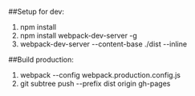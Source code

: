 ##Setup for dev:

1. npm install
2. npm install webpack-dev-server -g
3. webpack-dev-server --content-base ./dist --inline

##Build production:

1. webpack --config webpack.production.config.js
2. git subtree push --prefix dist origin gh-pages
